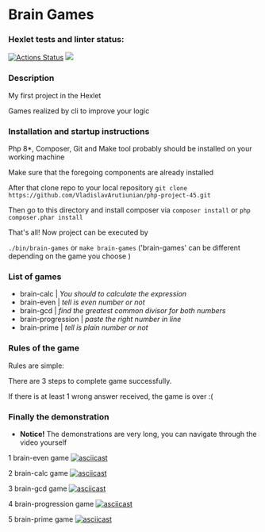 # Brain Games
### Hexlet tests and linter status:
[![Actions Status](https://github.com/VladislavArutiunian/php-project-45/workflows/hexlet-check/badge.svg)](https://github.com/VladislavArutiunian/php-project-45/actions)
<a href="https://codeclimate.com/github/VladislavArutiunian/php-project-45/maintainability"><img src="https://api.codeclimate.com/v1/badges/cea5e68bd63097548ee6/maintainability" /></a>

### Description
My first project in the Hexlet

Games realized by cli to improve your logic
### Installation and startup instructions
Php 8*, Composer, Git and Make tool probably should be installed on your working machine

Make sure that the foregoing components are already installed

After that clone repo to your local repository
`git clone https://github.com/VladislavArutiunian/php-project-45.git`

Then go to this directory and install composer via
`composer install` or `php composer.phar install`

That's all! Now project can be executed by

`./bin/brain-games` or `make brain-games` ('brain-games' can be different depending on the game you choose
)

### List of games
- brain-calc |  *You should to calculate the expression*
- brain-even |  *tell is even number or not*
- brain-gcd |  *find the greatest common divisor for both numbers*
- brain-progression |  *paste the right number in line*
- brain-prime |  *tell is plain number or not*

### Rules of the game
Rules are simple:

There are 3 steps to complete game successfully.

If there is at least 1 wrong answer received, the game is over :(

### Finally the demonstration
- **Notice!** The demonstrations are very long, you can navigate through the video yourself

1 brain-even game
[![asciicast](https://asciinema.org/a/532892.svg)](https://asciinema.org/a/532892)

2 brain-calc game
[![asciicast](https://asciinema.org/a/533255.svg)](https://asciinema.org/a/533255)

3 brain-gcd game
[![asciicast](https://asciinema.org/a/533260.svg)](https://asciinema.org/a/533260)

4 brain-progression game
[![asciicast](https://asciinema.org/a/533284.svg)](https://asciinema.org/a/533284)

5 brain-prime game
[![asciicast](https://asciinema.org/a/533290.svg)](https://asciinema.org/a/533290)